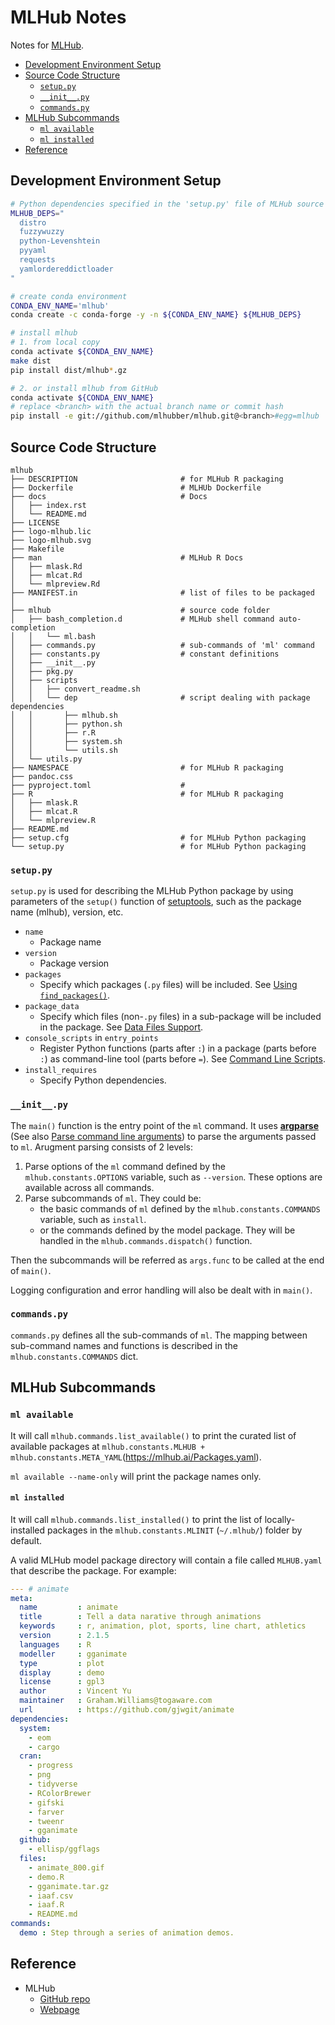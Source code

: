# MLHub Notes #

Notes for [MLHub](https://github.com/mlhubber/mlhub).

* [Development Environment Setup](#development-environment-setup)
* [Source Code Structure](#source-code-structure)
    + [`setup.py`](#setuppy)
    + [`__init__.py`](#__init__py)
    + [`commands.py`](#commandspy)
* [MLHub Subcommands](#mlhub-subcommands)
    + [`ml available`](#ml-available)
    + [`ml installed`](#ml-installed)
* [Reference](#reference)


## Development Environment Setup ##

```bash
# Python dependencies specified in the 'setup.py' file of MLHub source code
MLHUB_DEPS="
  distro
  fuzzywuzzy
  python-Levenshtein
  pyyaml
  requests
  yamlordereddictloader
"

# create conda environment
CONDA_ENV_NAME='mlhub'
conda create -c conda-forge -y -n ${CONDA_ENV_NAME} ${MLHUB_DEPS}

# install mlhub
# 1. from local copy
conda activate ${CONDA_ENV_NAME}
make dist
pip install dist/mlhub*.gz

# 2. or install mlhub from GitHub
conda activate ${CONDA_ENV_NAME}
# replace <branch> with the actual branch name or commit hash
pip install -e git://github.com/mlhubber/mlhub.git@<branch>#egg=mlhub
```


## Source Code Structure ##

```
mlhub
├── DESCRIPTION                       # for MLHub R packaging
├── Dockerfile                        # MLHUb Dockerfile
├── docs                              # Docs
│   ├── index.rst
│   └── README.md
├── LICENSE
├── logo-mlhub.lic
├── logo-mlhub.svg
├── Makefile
├── man                               # MLHub R Docs
│   ├── mlask.Rd
│   ├── mlcat.Rd
│   └── mlpreview.Rd
├── MANIFEST.in                       # list of files to be packaged
│
├── mlhub                             # source code folder
│   ├── bash_completion.d             # MLHub shell command auto-completion
│   │   └── ml.bash
│   ├── commands.py                   # sub-commands of 'ml' command
│   ├── constants.py                  # constant definitions
│   ├── __init__.py
│   ├── pkg.py
│   ├── scripts
│   │   ├── convert_readme.sh
│   │   └── dep                       # script dealing with package dependencies
│   │       ├── mlhub.sh
│   │       ├── python.sh
│   │       ├── r.R
│   │       ├── system.sh
│   │       └── utils.sh
│   └── utils.py
├── NAMESPACE                         # for MLHub R packaging
├── pandoc.css
├── pyproject.toml                    # 
├── R                                 # for MLHub R packaging
│   ├── mlask.R
│   ├── mlcat.R
│   └── mlpreview.R
├── README.md
├── setup.cfg                         # for MLHub Python packaging
└── setup.py                          # for MLHub Python packaging
```

### `setup.py` ###

`setup.py` is used for describing the MLHub Python package by using
parameters of the `setup()` function of
[setuptools](https://setuptools.readthedocs.io/en/latest/setuptools.html),
such as the package name (mlhub), version, etc.
* `name`
    + Package name
* `version`
    + Package version
* `packages`
    + Specify which packages (`.py` files) will be included.  See
      [Using
      `find_packages()`](https://setuptools.readthedocs.io/en/latest/setuptools.html#using-find-packages).
* `package_data`
    + Specify which files (non-`.py` files) in a sub-package will be
      included in the package.  See [Data Files
      Support](https://setuptools.readthedocs.io/en/latest/userguide/datafiles.html).
* `console_scripts` in `entry_points`
    + Register Python functions (parts after `:`) in a package (parts
      before `:`) as command-line tool (parts before `=`).  See
      [Command Line
      Scripts](https://python-packaging.readthedocs.io/en/latest/command-line-scripts.html).
* `install_requires`
    + Specify Python dependencies.


### `__init__.py` ###

The `main()` function is the entry point of the `ml` command.  It uses
[**argparse**](https://docs.python.org/3/library/argparse.html) (See
also [Parse command line
arguments](https://github.com/simonzhaoms/tips/blob/master/python/parse-command-line-args.md))
to parse the arguments passed to `ml`.  Arugment parsing consists of 2
levels:
1. Parse options of the `ml` command defined by the
   `mlhub.constants.OPTIONS` variable, such as `--version`.  These
   options are available across all commands.
1. Parse subcommands of `ml`.  They could be:
    + the basic commands of `ml` defined by the
      `mlhub.constants.COMMANDS` variable, such as `install`.
    + or the commands defined by the model package.  They will be
      handled in the `mlhub.commands.dispatch()` function.

Then the subcommands will be referred as `args.func` to be called at
the end of `main()`.

Logging configuration and error handling will also be dealt with in
`main()`.


### `commands.py` ###

`commands.py` defines all the sub-commands of `ml`.  The mapping
between sub-command names and functions is described in the
`mlhub.constants.COMMANDS` dict.


## MLHub Subcommands ##

### `ml available` ###

It will call `mlhub.commands.list_available()` to print the curated
list of available packages at `mlhub.constants.MLHUB +
mlhub.constants.META_YAML`(https://mlhub.ai/Packages.yaml).

`ml available --name-only` will print the package names only.


#### `ml installed` ####

It will call `mlhub.commands.list_installed()` to print the list of
locally-installed packages in the `mlhub.constants.MLINIT`
(`~/.mlhub/`) folder by default.

A valid MLHub model package directory will contain a file called
`MLHUB.yaml` that describe the package.  For example:

```yaml
--- # animate
meta:
  name         : animate
  title        : Tell a data narative through animations
  keywords     : r, animation, plot, sports, line chart, athletics
  version      : 2.1.5
  languages    : R
  modeller     : gganimate
  type         : plot
  display      : demo
  license      : gpl3
  author       : Vincent Yu
  maintainer   : Graham.Williams@togaware.com
  url          : https://github.com/gjwgit/animate
dependencies:
  system:
    - eom
    - cargo
  cran:
    - progress
    - png
    - tidyverse
    - RColorBrewer
    - gifski
    - farver
    - tweenr
    - gganimate
  github:
    - ellisp/ggflags
  files:
    - animate_800.gif
    - demo.R
    - gganimate.tar.gz
    - iaaf.csv
    - iaaf.R
    - README.md
commands:
  demo : Step through a series of animation demos.
```




## Reference ##

* MLHub
    + [GitHub repo](https://github.com/mlhubber/mlhub)
    + [Webpage](https://mlhub.ai)

